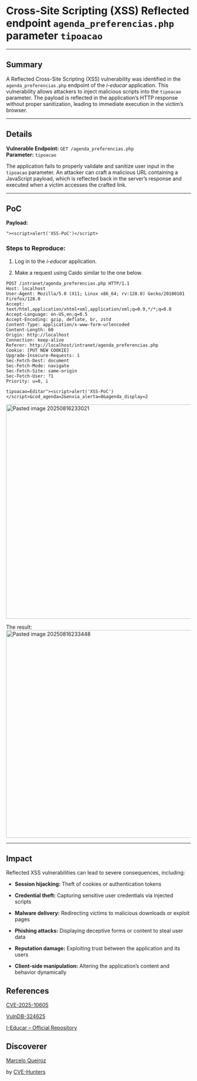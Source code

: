 # Cross-Site Scripting (XSS) Reflected endpoint `agenda_preferencias.php` parameter `tipoacao`

---

## Summary

A Reflected Cross-Site Scripting (XSS) vulnerability was identified in the `agenda_preferencias.php` endpoint of the _i-educar_ application. This vulnerability allows attackers to inject malicious scripts into the `tipoacao` parameter. The payload is reflected in the application’s HTTP response without proper sanitization, leading to immediate execution in the victim’s browser.

---

## Details

**Vulnerable Endpoint:** `GET /agenda_preferencias.php`  
**Parameter:** `tipoacao`

The application fails to properly validate and sanitize user input in the `tipoacao` parameter. An attacker can craft a malicious URL containing a JavaScript payload, which is reflected back in the server’s response and executed when a victim accesses the crafted link.

---

## PoC

**Payload:**

`"><script>alert('XSS-PoC')</script>`

### Steps to Reproduce:

1. Log in to the _i-educar_ application.
    
2. Make a request using Caido similar to the one below.

```
POST /intranet/agenda_preferencias.php HTTP/1.1
Host: localhost
User-Agent: Mozilla/5.0 (X11; Linux x86_64; rv:128.0) Gecko/20100101 Firefox/128.0
Accept: text/html,application/xhtml+xml,application/xml;q=0.9,*/*;q=0.8
Accept-Language: en-US,en;q=0.5
Accept-Encoding: gzip, deflate, br, zstd
Content-Type: application/x-www-form-urlencoded
Content-Length: 60
Origin: http://localhost
Connection: keep-alive
Referer: http://localhost/intranet/agenda_preferencias.php
Cookie: [PUT NEW COOKIE]
Upgrade-Insecure-Requests: 1
Sec-Fetch-Dest: document
Sec-Fetch-Mode: navigate
Sec-Fetch-Site: same-origin
Sec-Fetch-User: ?1
Priority: u=0, i

tipoacao=Editar"><script>alert('XSS-PoC')</script>&cod_agenda=2&envia_alerta=0&agenda_display=2
```

<img width="840" height="583" alt="Pasted image 20250816233021" src="https://github.com/user-attachments/assets/b312f674-be8a-4f2d-8370-375b0a3f6708" />


The result:
<img width="736" height="565" alt="Pasted image 20250816233448" src="https://github.com/user-attachments/assets/0c46fe97-a273-4c6f-9840-39f3e2babd73" />



---

## Impact

Reflected XSS vulnerabilities can lead to severe consequences, including:

- **Session hijacking:** Theft of cookies or authentication tokens
    
- **Credential theft:** Capturing sensitive user credentials via injected scripts
    
- **Malware delivery:** Redirecting victims to malicious downloads or exploit pages
    
- **Phishing attacks:** Displaying deceptive forms or content to steal user data
    
- **Reputation damage:** Exploiting trust between the application and its users
    
- **Client-side manipulation:** Altering the application’s content and behavior dynamically


## References

[CVE-2025-10605](https://www.cve.org/CVERecord?id=CVE-2025-10605)

[VulnDB-324625](https://vuldb.com/?id.324625)

[I-Educar – Official Repository](https://github.com/portabilis/i-educar)

## Discoverer

[Marcelo Queiroz](www.linkedin.com/in/marceloqueirozjr) 

by [CVE-Hunters](https://github.com/Sec-Dojo-Cyber-House/cve-hunters)
